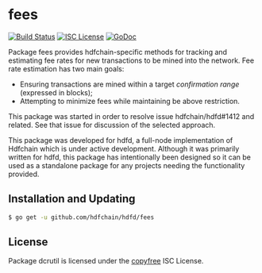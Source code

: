 fees
=======


[![Build Status](https://github.com/hdfchain/hdfd/workflows/Build%20and%20Test/badge.svg)](https://github.com/hdfchain/hdfd/actions)
[![ISC License](https://img.shields.io/badge/license-ISC-blue.svg)](http://copyfree.org)
[![GoDoc](https://img.shields.io/badge/godoc-reference-blue.svg)](https://godoc.org/github.com/hdfchain/hdfd/fees)

Package fees provides hdfchain-specific methods for tracking and estimating fee
rates for new transactions to be mined into the network. Fee rate estimation has
two main goals:

- Ensuring transactions are mined within a target _confirmation range_
  (expressed in blocks);
- Attempting to minimize fees while maintaining be above restriction.

This package was started in order to resolve issue hdfchain/hdfd#1412 and related.
See that issue for discussion of the selected approach.

This package was developed for hdfd, a full-node implementation of Hdfchain which
is under active development.  Although it was primarily written for
hdfd, this package has intentionally been designed so it can be used as a
standalone package for any projects needing the functionality provided.

## Installation and Updating

```bash
$ go get -u github.com/hdfchain/hdfd/fees
```

## License

Package dcrutil is licensed under the [copyfree](http://copyfree.org) ISC
License.

